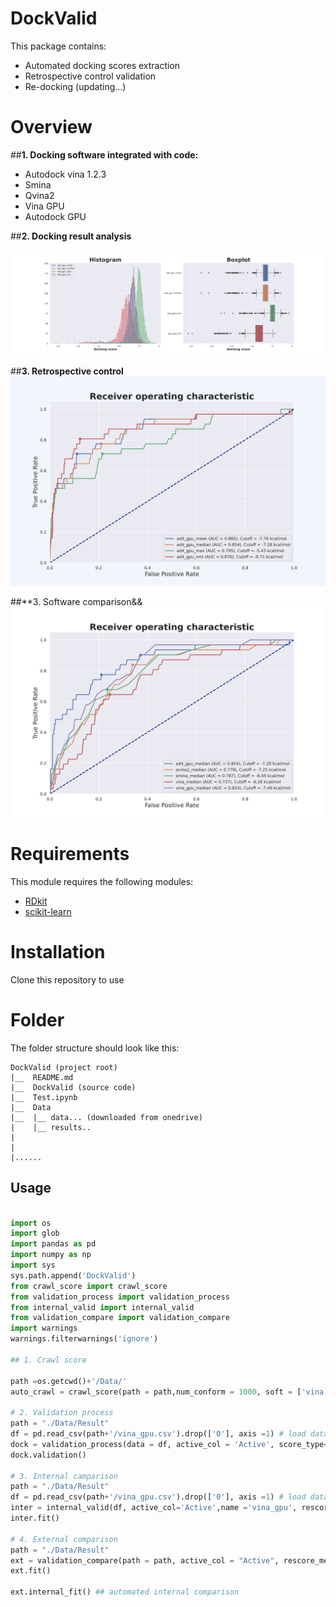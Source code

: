 # DockValid
This package contains:
- Automated docking scores extraction
- Retrospective control validation
- Re-docking (updating...)

# Overview

##**1. Docking software integrated with code:**
- Autodock vina 1.2.3
- Smina
- Qvina2
- Vina GPU
- Autodock GPU

##**2. Docking result analysis**

![screenshot](./Img/ad4_gpu_score_distribution.png)


##**3. Retrospective control**
![screenshot](./Img/ad4_gpu_internal_compare.png)


##**3. Software comparison&&
![screenshot](./Img/Compare_external.png)

# Requirements

This module requires the following modules:

- [RDkit](https://www.rdkit.org/)
- [scikit-learn](https://scikit-learn.org/stable/)

# Installation
Clone this repository to use

# Folder   
The folder structure should look like this:

    DockValid (project root)
    |__  README.md
    |__  DockValid (source code)
    |__  Test.ipynb
    |__  Data
    |__  |__ data... (downloaded from onedrive)
    |    |__ results..
    |  
    |    
    |......
## Usage

```python

import os
import glob
import pandas as pd
import numpy as np
import sys
sys.path.append('DockValid')
from crawl_score import crawl_score
from validation_process import validation_process
from internal_valid import internal_valid
from validation_compare import validation_compare
import warnings
warnings.filterwarnings('ignore')

## 1. Crawl score

path =os.getcwd()+'/Data/'
auto_crawl = crawl_score(path = path,num_conform = 1000, soft = ['vina', 'smina', 'qvina2', 'vina_gpu','ad4_gpu'])

# 2. Validation process
path = "./Data/Result"
df = pd.read_csv(path+'/vina_gpu.csv').drop(['0'], axis =1) # load data
dock = validation_process(data = df, active_col = 'Active', score_type= "vina_gpu_mean", rescore_method = 'minmax', figsize =(12,8), verbose = True) 
dock.validation()

# 3. Internal camparison
path = "./Data/Result"
df = pd.read_csv(path+'/vina_gpu.csv').drop(['0'], axis =1) # load data
inter = internal_valid(df, active_col='Active',name ='vina_gpu', rescore_method='minmax', figsize = (12,8), savefig=True, verbose = None)
inter.fit()     

# 4. External comparison
path = "./Data/Result"
ext = validation_compare(path = path, active_col = "Active", rescore_method = 'minmax', savefig =True, figsize = (12,8), verbose = None, clean = True)
ext.fit()

ext.internal_fit() ## automated internal comparison

```
